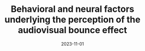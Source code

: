 ---
title: "Behavioral and neural factors underlying the perception of the audiovisual bounce effect"
project_id: 
date: 2023-11-01
conference_id: "SFN_2023"
presenters:
   - isabel_gephart
   - tyler_morgan
   - javier_gonzalez-castillo
   - daniel_handwerker
   - peter_bandettini
summary: "<ul>
	<li>
	<p>Auditory and visual information interact in the brain.</p>
	</li>
	<li>
	<p>The Audiovisual Bounce Effect (ABE) [1,2,3] is an illusion in which auditory  stimulation affects visual perception.</p>

	<ul>
		<li>
		<p>Two circles move towards each other on a computer screen and meet in the middle. If a sound is played when the circles meet, the viewer is more likely to perceive them as bouncing, as opposed to streaming past each other.</p>
		</li>
		<li>
		<p>We lack a full description of the perceptual and neuronal factors modulating the ABE.</p>
		</li>
	</ul>
	</li>
	<li>
	<p>We performed a behavioral experiment to better understand stimulus factors that modulate the ABE, as well as the impact of previous trial outcomes on perception.</p>
	</li>
	<li>
	<p>We conducted an fMRI study to:</p>

	<ul>
		<li>
		<p>Localize multisensory integration involved in ABE [5,6] , specifically to guide future high resolution studies.</p>
		</li>
		<li>
		<p>Understand individual differences in behavioral factors and neural correlates modulating the ABE.</p>
		</li>
	</ul>
	</li>
</ul>"
file: /assets/presentations/IGephart_SFN_FINAL.pdf
filename: IGephart_SFN_FINAL.pdf
layout: presentation
---